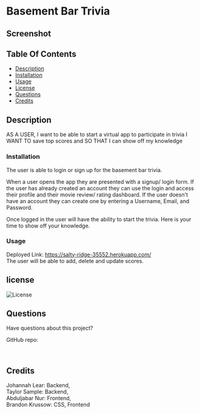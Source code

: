 # Basement Bar Trivia

## Screenshot

  ## Table Of Contents
  * [Description](#description)
  * [Installation](#installation)
  * [Usage](#usage)
  * [License](#license)
  * [Questions](#questions)
  * [Credits](#credits)
  
## Description 

AS A USER, I want to be able to start a virtual app to participate in trivia
I WANT TO save top scores and 
SO THAT I can show off my knowledge

### Installation
 
The user is able to login or sign up for the basement bar trivia. 

When a user opens the app they are presented with a signup/ login form.    If the user has already created an account they can use the login and access their profile and their movie review/ rating dashboard. If the user doesn't have an account they can create one by entering a Username, Email, and Password.

Once logged in the user will have the ability to start the trivia.  Here is your time to show off your knowledge.    
  
### Usage

Deployed Link:
https://salty-ridge-35552.herokuapp.com/  
The user will be able to add, delete and update scores.    

## license
![License](https://img.shields.io/badge/License-MIT-blue.svg)

## Questions
Have questions about this project? <br>

GitHub repo:  <br>

 <br>

## Credits
Johannah Lear: Backend,<br>
Taylor Sample: Backend,<br>
Abduljabar Nur: Frontend,<br> 
Brandon Krussow:  CSS, Frontend <br>

